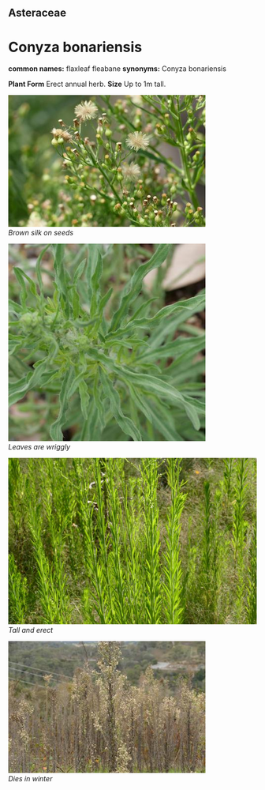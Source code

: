 ## Asteraceae
# Conyza bonariensis
**common names:** flaxleaf fleabane
**synonyms:** Conyza bonariensis

**Plant Form** Erect annual herb. **Size** Up to 1m tall.


![Brown silk on seeds](13938_P6970082.jpg)  
 *Brown silk on seeds* 

![Leaves are wriggly](66607_P1064433.jpg)  
 *Leaves are wriggly* 

![Tall and erect](67327_P7080906.jpg)  
 *Tall and erect* 

![Dies in winter](95877_P7120791.jpg)  
 *Dies in winter* 

